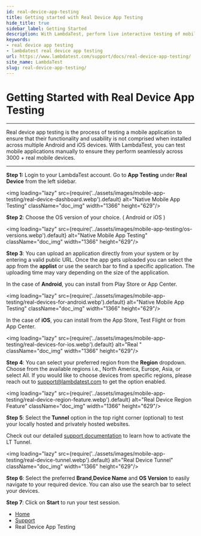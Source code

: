 ```yaml
---
id: real-device-app-testing
title: Getting started with Real Device App Testing
hide_title: true
sidebar_label: Getting Started
description: With LambdaTest, perform live interactive testing of mobile applications on Android emulators and iOS simulators and ensure your apps work seamlessly across multiple versions of Android emulators and iOS simulators.
keywords:
- real device app testing 
- lambdatest real device app testing 
url: https://www.lambdatest.com/support/docs/real-device-app-testing/
site_name: LambdaTest
slug: real-device-app-testing/
---
```


<script type="application/ld+json"
      dangerouslySetInnerHTML={{ __html: JSON.stringify({
       "@context": "https://schema.org",
        "@type": "BreadcrumbList",
        "itemListElement": [{
          "@type": "ListItem",
          "position": 1,
          "name": "LambdaTest",
          "item": "https://www.lambdatest.com"
        },{
          "@type": "ListItem",
          "position": 2,
          "name": "Support",
          "item": "https://www.lambdatest.com/support/docs/"
        },{
          "@type": "ListItem",
          "position": 3,
          "name": "Native Mobile App Testing",
          "item": "https://www.lambdatest.com/support/docs/real-device-app-testing/"
        }]
      })
    }}
></script>

# Getting Started with Real Device App Testing
***

Real device app testing is the process of testing a mobile application to ensure that their functionality and usability is not comprised when installed across multiple Android and iOS devices. With LambdaTest, you can test mobile applications manually to ensure they perform seamlessly across 3000 + real mobile devices.

***

**Step 1:** Login to your LambdaTest account. Go to **App Testing** under **Real Device** from the left sidebar.

<img loading="lazy" src={require('../assets/images/mobile-app-testing/real-device-dashboard.webp').default} alt="Native Mobile App Testing"  className="doc_img" width="1366" height="629"/>

**Step 2**: Choose the OS version of your choice. ( Android or iOS )

<img loading="lazy" src={require('../assets/images/mobile-app-testing/os-versions.webp').default} alt="Native Mobile App Testing"  className="doc_img" width="1366" height="629"/>

**Step 3**: You can upload an application directly from your system or by entering a valid public URL. Once the app gets uploaded you can select the app from the **applist** or use the search bar to find a specific application. The uploading time may vary depending on the size of the application.

In the case of **Android**, you can install from Play Store or App Center. 

<img loading="lazy" src={require('../assets/images/mobile-app-testing/real-devices-for-android.webp').default} alt="Native Mobile App Testing"  className="doc_img" width="1366" height="629"/>

In the case of **iOS**, you can install from the App Store, Test Flight or from App Center. 

<img loading="lazy" src={require('../assets/images/mobile-app-testing/real-devices-for-ios.webp').default} alt="Real "  className="doc_img" width="1366" height="629"/>

**Step 4**: You can select your preferred region from the **Region** dropdown. Choose from the available regions i.e., North America, Europe, Asia, or select All. If you would like to choose devices from specific regions, please reach out to [support@lambdatest.com](mailto:support@lambdatest.com) to get the option enabled.

<img loading="lazy" src={require('../assets/images/mobile-app-testing/real-device-region-feature.webp').default} alt="Real Device Region Feature"  className="doc_img" width="1366" height="629"/>

**Step 5**: Select the **Tunnel** option in the top right corner (optional) to test your locally hosted and privately hosted websites.

Check out our detailed [support documentation](https://www.lambdatest.com/support/docs/testing-locally-hosted-pages/) to learn how to activate the LT Tunnel.

<img loading="lazy" src={require('../assets/images/mobile-app-testing/real-device-tunnel.webp').default} alt="Real Device Tunnel"  className="doc_img" width="1366" height="629"/>

**Step 6**: Select the preferred **Brand**,**Device Name** and **OS Version** to easily navigate to your required device. You can also use the search bar to select your devices.

**Step 7**: Click on **Start** to run your test session.

<nav aria-label="breadcrumbs">
  <ul className="breadcrumbs">
    <li className="breadcrumbs__item">
      <a className="breadcrumbs__link" href="https://www.lambdatest.com">
        Home
      </a>
    </li>
    <li className="breadcrumbs__item">
      <a className="breadcrumbs__link" target="_self" href="https://www.lambdatest.com/support/docs/">
        Support
      </a>
    </li>
    <li className="breadcrumbs__item breadcrumbs__item--active">
      <span className="breadcrumbs__link">
        Real Device App Testing
      </span>
    </li>
  </ul>
</nav>